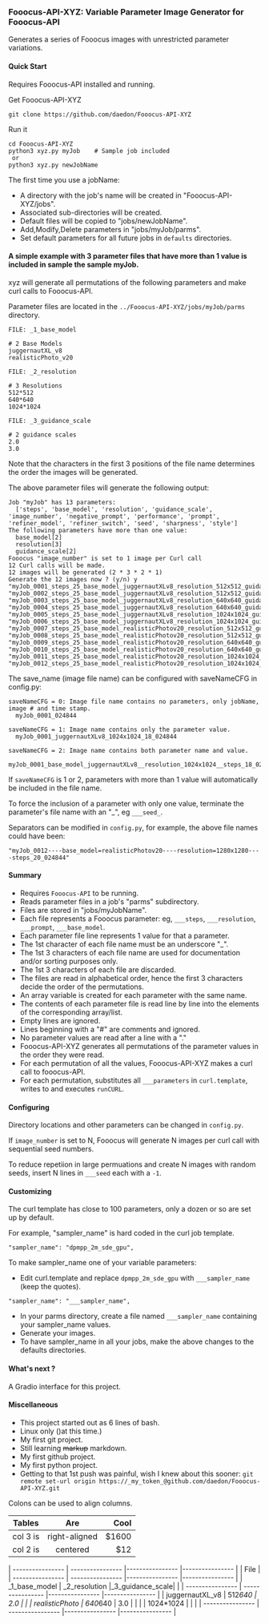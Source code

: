 ### Fooocus-API-XYZ: Variable Parameter Image Generator for Fooocus-API
Generates a series of Fooocus images with unrestricted parameter variations. 

#### Quick Start

Requires Fooocus-API installed and running.

Get Fooocus-API-XYZ
```
git clone https://github.com/daedon/Fooocus-API-XYZ
```
Run it
```
cd Fooocus-API-XYZ
python3 xyz.py myJob    # Sample job included
 or 
python3 xyz.py newJobName

```
The first time you use a jobName:
* A directory with the job's name will be created in "Fooocus-API-XYZ/jobs".
* Associated sub-directories will be created.
* Default files will be copied to "jobs/newJobName".
* Add,Modify,Delete parameters in "jobs/myJob/parms".
* Set default parameters for all future jobs in `defaults` directories.

#### A simple example with 3 parameter files that have more than 1 value is included in sample the sample myJob.

xyz will generate all permutations of the following parameters and make curl calls to Fooocus-API.

Parameter files are located in the `../Fooocus-API-XYZ/jobs/myJob/parms` directory.

`FILE: _1_base_model`
```
# 2 Base Models
juggernautXL_v8
realisticPhoto_v20
```
`FILE: _2_resolution`
```
# 3 Resolutions
512*512
640*640
1024*1024
```
`FILE: _3_guidance_scale`
```
# 2 guidance scales
2.0
3.0
```

Note that the characters in the first 3 positions of the file name determines the order the images will be generated. 

The above parameter files will generate the following output:
```
Job "myJob" has 13 parameters:
  ['steps', 'base_model', 'resolution', 'guidance_scale', 'image_number', 'negative_prompt', 'performance', 'prompt', 'refiner_model', 'refiner_switch', 'seed', 'sharpness', 'style']
The following parameters have more than one value:
  base_model[2] 
  resolution[3] 
  guidance_scale[2] 
Fooocus "image_number" is set to 1 image per Curl call
12 Curl calls will be made.
12 images will be generated (2 * 3 * 2 * 1)
Generate the 12 images now ? (y/n) y
"myJob_0001_steps_25_base_model_juggernautXLv8_resolution_512x512_guidance_scale_2.0_082317"
"myJob_0002_steps_25_base_model_juggernautXLv8_resolution_512x512_guidance_scale_3.0_082317"
"myJob_0003_steps_25_base_model_juggernautXLv8_resolution_640x640_guidance_scale_2.0_082317"
"myJob_0004_steps_25_base_model_juggernautXLv8_resolution_640x640_guidance_scale_3.0_082317"
"myJob_0005_steps_25_base_model_juggernautXLv8_resolution_1024x1024_guidance_scale_2.0_082317"
"myJob_0006_steps_25_base_model_juggernautXLv8_resolution_1024x1024_guidance_scale_3.0_082317"
"myJob_0007_steps_25_base_model_realisticPhotov20_resolution_512x512_guidance_scale_2.0_082317"
"myJob_0008_steps_25_base_model_realisticPhotov20_resolution_512x512_guidance_scale_3.0_082317"
"myJob_0009_steps_25_base_model_realisticPhotov20_resolution_640x640_guidance_scale_2.0_082317"
"myJob_0010_steps_25_base_model_realisticPhotov20_resolution_640x640_guidance_scale_3.0_082317"
"myJob_0011_steps_25_base_model_realisticPhotov20_resolution_1024x1024_guidance_scale_2.0_082317"
"myJob_0012_steps_25_base_model_realisticPhotov20_resolution_1024x1024_guidance_scale_3.0_082317"
```
The save_name (image file name) can be configured with saveNameCFG in config.py:
```
saveNameCFG = 0: Image file name contains no parameters, only jobName, image # and time stamp. 
  myJob_0001_024844

saveNameCFG = 1: Image name contains only the parameter value.
  myJob_0001_juggernautXLv8_1024x1024_18_024844

saveNameCFG = 2: Image name contains both parameter name and value.
  myJob_0001_base_model_juggernautXLv8__resolution_1024x1024__steps_18_024844
```

If `saveNameCFG` is 1 or 2, parameters with more than 1 value will automatically be included in the file name.

To force the inclusion of a parameter with only one value, terminate the parameter's file name with an "_", eg `___seed_`.

Separators can be modified in `config.py`, for example, the above file names could have been:
```
"myJob_0012----base_model=realisticPhotov20----resolution=1280x1280----steps_20_024844"
```
#### Summary
* Requires `Fooocus-API` to be running.
* Reads parameter files in a job's "parms" subdirectory.
* Files are stored in "jobs/myJobName".
* Each file represents a Fooocus parameter: eg, `___steps`, `___resolution`, `___prompt`, `___base_model`.
* Each parameter file line represents 1 value for that a parameter.
* The 1st character of each file name must be an underscore "_".
* The 1st 3 characters of each file name are used for documentation and/or sorting purposes only.
* The 1st 3 characters of each file are discarded.
* The files are read in alphabetical order, hence the first 3 characters decide the order of the permutations.
* An array variable is created for each parameter with the same name.
* The contents of each parameter file is read line by line into the elements of the corresponding array/list.
* Empty lines are ignored.
* Lines beginning with a "#" are comments and ignored.
* No parameter values are read after a line with a "."
* Fooocus-API-XYZ generates all permutations of the parameter values in the order they were read.
* For each permutation of all the values, Fooocus-API-XYZ makes a curl call to fooocus-API.
* For each permutation, substitutes all `___parameters` in `curl.template`, writes to and executes `runCURL`.

#### Configuring

Directory locations and other parameters can be changed in `config.py`.

If `image_number` is set to N, Fooocus will generate N images per curl call with sequential seed numbers.

To reduce repetiion in large permuations and create N images with random seeds, insert N lines in `___seed` each with a `-1`.


#### Customizing

The curl template has close to 100 parameters, only a dozen or so are set up by default.

For example, "sampler_name" is hard coded in the curl job template. 

```
"sampler_name": "dpmpp_2m_sde_gpu",
```

To make sampler_name one of your variable parameters:
* Edit curl.template and replace `dpmpp_2m_sde_gpu` with `___sampler_name` (keep the quotes).
```
"sampler_name": "___sampler_name",
```
* In your parms directory, create a file named `___sampler_name` containing your sampler_name values.
* Generate your images.
* To have sampler_name in all your jobs, make the above changes to the defaults directories.

#### What's next ?

A Gradio interface for this project.

#### Miscellaneous
* This project started out as 6 lines of bash.
* Linux only ()at this time.)
* My first git project.
* Still learning ~~markup~~ markdown.
* My first github project.
* My first python project.
* Getting to that 1st push was painful, wish I knew about this sooner:
`git remote set-url origin https://_my_token_@github.com/daedon/Fooocus-API-XYZ.git`

Colons can be used to align columns.

| Tables        | Are           | Cool  |
| ------------- |:-------------:| -----:|
| col 3 is      | right-aligned | $1600 |
| col 2 is      | centered      |   $12 |


| ---------------- | ---------------- |---------------- |---------------- |
| File                                                                    |
| ---------------- | ---------------- |---------------- |---------------- |
| _1_base_model    | _2_resolution    |_3_guidance_scale|                 |
| ---------------- | ---------------- |---------------- |---------------- |
| juggernautXL_v8  | 512*640          | 2.0             |                 |
| realisticPhoto   | 640*640          | 3.0             |                 |
|                  | 1024*1024        |                 |                 |
| ---------------- | ---------------- |---------------- |---------------- |

